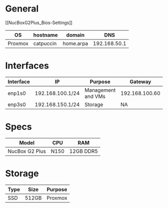 # General

[[NucBoxG2Plus_Bios-Settings]]

| OS      | hostname  | domain    | DNS          |
| ------- | --------- | --------- | ------------ |
| Proxmox | catpuccin | home.arpa | 192.168.50.1 |
# Interfaces

| Interface | IP               | Purpose            | Gateway        |
| --------- | ---------------- | ------------------ | -------------- |
| enp1s0    | 192.168.100.1/24 | Management and VMs | 192.168.100.60 |
| enp3s0    | 192.168.150.1/24 | Storage            | NA             |
# Specs

| Model          | CPU  | RAM       |
| -------------- | ---- | --------- |
| NucBox G2 Plus | N150 | 12GB DDR5 |
# Storage

| Type | Size  | Purpose |
| ---- | ----- | ------- |
| SSD  | 512GB | Proxmox |
